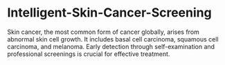 # Intelligent-Skin-Cancer-Screening

Skin cancer, the most common form of cancer globally, arises from abnormal skin cell growth. It includes basal cell carcinoma, squamous cell carcinoma, and melanoma. Early detection through self-examination and professional screenings is crucial for effective treatment. 
